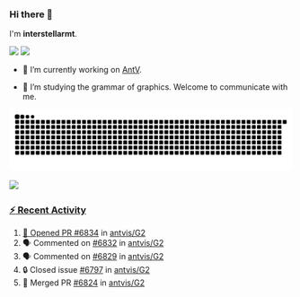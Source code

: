 ### Hi there 👋

I'm **interstellarmt**.

[![](https://img.shields.io/endpoint?url=https://awards.antv.vision/interstellarmt-g2-contributor.json)](https://github.com/antvis/g2)
[![](https://img.shields.io/endpoint?url=https://awards.antv.vision/interstellarmt-gpt-vis-contributor.json)](https://github.com/antvis/gpt-vis)

- 🔭 I’m currently working on [AntV](https://github.com/antvis).

- 📖 I’m studying the grammar of graphics. Welcome to communicate with me.

![](https://raw.githubusercontent.com/interstellarmt/interstellarmt/refs/heads/output/github-contribution-grid-snake.svg)
<div>
  <a href="https://github.com/interstellarmt">
  <img height="180em" src="https://github-readme-stats-eight-theta.vercel.app/api?username=interstellarmt&show_icons=true&include_all_commits=true&count_private=true&theme=tokyonight"/>
</div>
    
### :zap: Recent Activity

<!--START_SECTION:activity-->
1. 💪 Opened PR [#6834](https://github.com/antvis/G2/pull/6834) in [antvis/G2](https://github.com/antvis/G2)
2. 🗣 Commented on [#6832](https://github.com/antvis/G2/issues/6832#issuecomment-2861651594) in [antvis/G2](https://github.com/antvis/G2)
3. 🗣 Commented on [#6829](https://github.com/antvis/G2/pull/6829#issuecomment-2861449434) in [antvis/G2](https://github.com/antvis/G2)
4. 🔒 Closed issue [#6797](https://github.com/antvis/G2/issues/6797) in [antvis/G2](https://github.com/antvis/G2)
5. 🎉 Merged PR [#6824](https://github.com/antvis/G2/pull/6824) in [antvis/G2](https://github.com/antvis/G2)
<!--END_SECTION:activity-->

